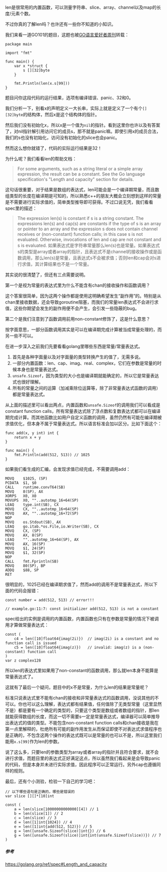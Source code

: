 len是很常用的内置函数，可以测量字符串、slice、array、channel以及map的长度/元素个数。

不过你真的了解len吗？也许还有一些你不知道的小知识。

我们来看一道GO101的题目，这题也被[GO语言爱好者周刊](https://zhuanlan.zhihu.com/p/391245238)转载：

```golang
package main

import "fmt"

func main() {
    var x *struct {
        s [][32]byte
    }
    
    fmt.Println(len(x.s[99]))
}
```

题目问你这段代码的运行结果，选项有编译错误、panic、32和0。

我们分析一下，别看x的声明定义一大长串，实际上就是定义了一个有个`[][32]byte`的结构体，然后x是这个结构体的指针。

然后我们没有初始化x，所以x是一个值为`nil`的指针。看到这里你也许以及有答案了，对nil指针解引用访问它的成员s，那不就是panic嘛。即使引用x的成员合法，我们的s也没有初始化，访问没有初始化的slice也会panic。

然而这么想你就错了，代码的实际运行结果是32！

为什么呢？我们看看len的帮助文档：

> For some arguments, such as a string literal or a simple array expression, the result can be a constant. See the Go language specification's "Length and capacity" section for details.

这句话很重要，对于结果是数组的表达式，len可能会是一个编译期常量，而且数组类型的长度在编译期是可知的，所以熟悉c++的朋友大概会立刻想到这样的常量是不需要进行实际求值的，简单类型推导即可获得。不过口说无凭，我们看看spec里的描述：

> The expression len(s) is constant if s is a string constant. The expressions len(s) and cap(s) are constants if the type of s is an array or pointer to an array and the expression s does not contain channel receives or (non-constant) function calls; in this case s is not evaluated. Otherwise, invocations of len and cap are not constant and s is evaluated.
> 如果表达式是字符串常量那么len(s)也是常量。如果表达式s的类型是array或者array的指针，且表达式不是channel的接收操作或是函数调用，那么len(s)是常量，且表达式s不会被求值；否则len和cap会对s进行求值，其计算结果也不是一个常量。

其实说的很清楚了，但还有三点需要说明。

第一个是视为常量的表达式里为什么不能含有chan的接收操作和函数调用？

这个答案很简单，因为这两个操作都是使用这明确希望发生“副作用”的。特别是从chan里接收数据，还会导致goroutine阻塞，而我们的常量len表达式不会进行求值，这些你期望会发生的副作用便不会产生，会引发一些隐蔽的bug。

第二个是我们注意到了函数调用前用non-constant修饰了，这是什么意思？

按字面意思，一部分函数调用其实是可以在编译期完成计算被当成常量处理的，而另一些不可以。

在进一步深入之前我们先要看看golang里哪些东西是常量/常量表达式。

1. 首先是各种字面量以及对字面量的类型转换产生的值了，无需多说。
2. 一部分内置函数：len、cap、imag、real、complex，它们在参数是常量的时候本身也是常量表达式。
3. `unsafe.Sizeof`，因为类型的大小也是编译期就能确定的，所以它是常量表达式也很好理解。
4. 所有的常量之间的运算（加减乘除位运算等，除了非常量表达式函数的调用）都是常量表达式。

从上面的描述里可以看出两点，内置函数和`unsafe.Sizeof`的调用我们可以看成是constant function calls，所有常量表达式除了浮点数和复数表达式都可以在编译期完成计算。而其他函数比如用户自定义函数的调用，虽然仍然有可能在编译期被求值优化，但本身不属于常量表达式。所以语言标准会加以区分。比如下面这个：

```golang
func add(x, y int) int {
    return x + y
}

func main() {
    fmt.Println(add(512, 513)) // 1025
}
```

如果我们看生成的汇编，会发现求值已经完成，不需要调用add：

```assembly
MOVQ    $1025, (SP)
PCDATA  $1, $0
CALL    runtime.convT64(SB)
MOVQ    8(SP), AX
XORPS   X0, X0
MOVUPS  X0, ""..autotmp_16+64(SP)
LEAQ    type.int(SB), CX
MOVQ    CX, ""..autotmp_16+64(SP)
MOVQ    AX, ""..autotmp_16+72(SP)
NOP
MOVQ    os.Stdout(SB), AX
LEAQ    go.itab.*os.File,io.Writer(SB), CX
MOVQ    CX, (SP)
MOVQ    AX, 8(SP)
LEAQ    ""..autotmp_16+64(SP), AX
MOVQ    AX, 16(SP)
MOVQ    $1, 24(SP)
MOVQ    $1, 32(SP)
NOP
CALL    fmt.Fprintln(SB)
MOVQ    80(SP), BP
ADDQ    $88, SP
RET
```

很明显的，1025已经在编译期求值了，然而add的调用不是常量表达式，所以下面的代码会报错：

```golang
const number = add(512, 513) // error!!!

// example.go:11:7: const initializer add(512, 513) is not a constant
```

spec给出的实例是调用的内置函数，内置函数也只有在参数是常量的情况下被调用才算做常量表达式：

```golang
const (
	c4 = len([10]float64{imag(2i)})  // imag(2i) is a constant and no function call is issued
	c5 = len([10]float64{imag(z)})   // invalid: imag(z) is a (non-constant) function call
)
var z complex128
```

所以len的表达式里如果用了non-constant的函数调用，那么就len本身不能算是常量表达式了。

这就有了最后一个疑问，题目中的x不是常量，为什么len的结果是常量呢？

标准只说表达式里不能有chan的接收和非常量表达式的函数调用，没说其他的不可以。你也可以这么理解，表达式都有结果值，任何值除了无类型常量（这里显然不是）都是要有一个确定的类型的，只要这个类型是数组或者数组的指针，那len就能获得数组的长度，而这一切不需要s一定是常量表达式，编译器可以简单推导出表达式的值的类型。不能包含non-constant function calls和chan接收是我在第一点里解释的，杜绝所有可能的副作用发生从而保证即使不对表达式求值程序也是正确的，不包含这两个操作的表达式既可以是常量的也可以不是，所以这里我们能用`x.s[99]`作为len的参数。

说了这么多，只要len的参数类型为array或者array的指针并且符合要求，就不会进行求值，而题目里的表达式正好满足这点，所以虽然我们看起来是会导致panic的代码，但是本身并未进行实际求值，因此程序可以正常运行。另外cap也遵循同样的规则。

最后，还有个小测验，检验一下自己的学习吧：

```golang
// 以下哪些语句是正确的，哪些是错误的
var slice [][]*[10]int

const (
    a = len(slice[10000000000000][4]) // 1
    b = len(slice[1]) // 2
    c = len(slice) // 3
    d = len([1]int{1024}) // 4
    e = len([1]int{add(512, 512)}) // 5
    g = len([unsafe.Sizeof(slice)]int{}) // 6
    g = len([unsafe.Sizeof(slice)]int{int(unsafe.Sizeof(slice))}) // 7
)
```

##### 参考

<https://golang.org/ref/spec#Length_and_capacity>
